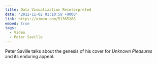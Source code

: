 ```yaml
---
title: Data Visualization Reinterpreted
date: '2012-11-02 01:10:58 +0000'
link: https://vimeo.com/51365288
embed: true
tags:
  - Video
  - Peter Saville
---
```

Peter Saville talks about the genesis of his cover for <cite>Unknown Pleasures</cite> and its enduring appeal.
